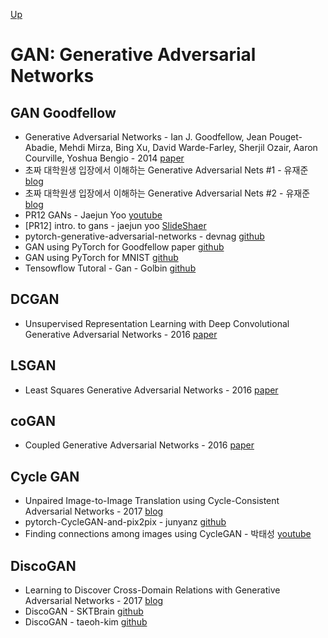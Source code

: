 [Up](index.md)

# GAN: Generative Adversarial Networks

## GAN Goodfellow

* Generative Adversarial Networks - Ian J. Goodfellow,  Jean Pouget-Abadie, Mehdi Mirza, Bing Xu, David Warde-Farley,
Sherjil Ozair, Aaron Courville, Yoshua Bengio - 2014 [paper](https://arxiv.org/abs/1406.2661)
* 초짜 대학원생 입장에서 이해하는 Generative Adversarial Nets #1 - 유재준 [blog](http://jaejunyoo.blogspot.com/2017/01/generative-adversarial-nets-1.html)
* 초짜 대학원생 입장에서 이해하는 Generative Adversarial Nets #2 - 유재준
[blog](http://jaejunyoo.blogspot.com/2017/01/generative-adversarial-nets-1.html)
* PR12 GANs - Jaejun Yoo [youtube](https://www.youtube.com/watch?v=kLDuxRtxGD8)
* [PR12] intro. to gans - jaejun yoo [SlideShaer](https://www.slideshare.net/thinkingfactory/pr12-intro-to-gans-jaejun-yoo)
* pytorch-generative-adversarial-networks - devnag [github](https://github.com/devnag/pytorch-generative-adversarial-networks/blob/master/gan_pytorch.py)
* GAN using PyTorch for Goodfellow paper [github](https://github.com/devnag/pytorch-generative-adversarial-networks)
* GAN using PyTorch for MNIST [github](https://github.com/prcastro/pytorch-gan)
* Tensowflow Tutoral - Gan - Golbin [github](https://github.com/golbin/TensorFlow-Tutorials/tree/master/09%20-%20GAN)

## DCGAN

* Unsupervised Representation Learning with Deep Convolutional Generative Adversarial Networks - 2016 [paper](https://arxiv.org/abs/1511.06434)


## LSGAN

* Least Squares Generative Adversarial Networks - 2016 [paper](https://arxiv.org/abs/1611.04076)

## coGAN

* Coupled Generative Adversarial Networks - 2016 [paper](https://arxiv.org/abs/1606.07536)


## Cycle GAN

* Unpaired Image-to-Image Translation using Cycle-Consistent Adversarial Networks - 2017 [blog](https://arxiv.org/abs/1703.10593)
* pytorch-CycleGAN-and-pix2pix - junyanz [github](https://github.com/junyanz/pytorch-CycleGAN-and-pix2pix)
* Finding connections among images using CycleGAN - 박태성 [youtube](https://www.youtube.com/watch?v=Fkqf3dS9Cqw&t=2799s)


## DiscoGAN

* Learning to Discover Cross-Domain Relations with Generative Adversarial Networks - 2017 [blog](https://arxiv.org/abs/1703.05192)
* DiscoGAN - SKTBrain [github](https://github.com/SKTBrain/DiscoGAN)
* DiscoGAN - taeoh-kim [github](https://github.com/taeoh-kim/Pytorch_DiscoGAN)


